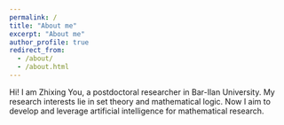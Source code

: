 ```yaml
---
permalink: /
title: "About me"
excerpt: "About me"
author_profile: true
redirect_from: 
  - /about/
  - /about.html
---
```


Hi! I am Zhixing You, a postdoctoral researcher in Bar-Ilan University. My research interests lie in set theory and mathematical logic. Now I aim to develop and leverage artificial intelligence for mathematical research.
